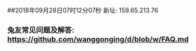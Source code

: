 ##2018年09月28日07时12分07秒 新址: 159.65.213.76
### 兔友常见问题及解答: https://github.com/wanggonging/d/blob/w/FAQ.md
